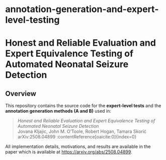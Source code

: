 # annotation-generation-and-expert-level-testing
# Honest and Reliable Evaluation and Expert Equivalence Testing of Automated Neonatal Seizure Detection
## Overview
This repository contains the source code for the **expert-level tests** and the **annotation generation methods (A and B)** used in:

> *Honest and Reliable Evaluation and Expert Equivalence Testing of Automated Neonatal Seizure Detection*  
> Jovana Kljajic, John M. O’Toole, Robert Hogan, Tamara Skorić  
> arXiv:2508.04899 :contentReference[oaicite:0]{index=0}

All implementation details, motivations, and results are available in the paper which is available at https://arxiv.org/abs/2508.04899.
